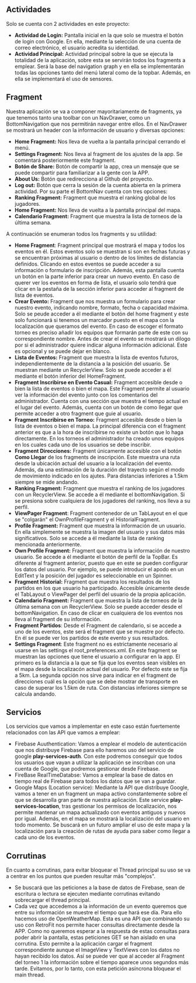 ## Actividades
Solo se cuenta con 2 actividades en este proyecto:
- **Actividad de Login:** Pantalla inicial en la que solo se muestra el botón de login con Google. En ella, mediante la selección de una cuenta de correo electrónico, el usuario acredita su identidad.
- **Actividad Principal:** Actividad principal sobre la que se ejecuta la totalidad de la aplicación, sobre esta se servirán todos los fragments a emplear. Será la base del navigation graph y en ella se implementarán todas las opciones tanto del menú lateral como de la topbar. Además, en ella se implementará el uso de sensores.
## Fragment 
Nuestra aplicación se va a componer mayoritariamente de fragments, ya que tenemos tanto una toolbar con un NavDrawer, como un BottomNavigation que nos permitirán navegar entre ellos. 
En el NavDrawer se mostrará un header con la información de usuario y diversas opciones:
- **Home Fragment:** Nos lleva de vuelta a la pantalla principal cerrando el menú.
- **Settings Fragment:** Nos lleva al fragment de los ajustes de la app. Se comentará posteriormente este fragment.
- **Botón de Share:** Botón de compartir la app, crea un mensaje que se puede compartir para familiarizar a la gente con la APP.
- **About Us:** Botón que redirecciona al Github del proyecto.
- **Log out:** Botón que cerra la sesión de la cuenta abierta en la primera actividad.
Por su parte el BottomNav cuenta con tres opciones:
- **Ranking Fragment:** Fragment que muestra el ranking global de los jugadores.
- **Home Fragment:** Nos lleva de vuelta a la pantalla principal del mapa.
- **Calendario Fragment:** Fragment que muestra la lista de torneos de la última semana.

A continuación se enumeran todos los fragments y su utilidad:
- **Home Fragment**: Fragment principal que mostrará el mapa y todos los eventos en él. Estos eventos solo se muestran si son en fechas futuras y se encuentran próximas al usuario o dentro de los límites de distancia definidos. Clicando en estos eventos se puede acceder a su información o formulario de inscripción. Además, esta pantalla cuenta un botón en la parte inferior para crear un nuevo evento. En caso de querer ver los eventos en forma de lista, el usuario solo tendrá que clicar en la pestaña de la sección inferior para acceder al fragment de lista de eventos.
- **Crear Evento:** Fragment que nos muestra un formulario para crear nuestro evento, indicando nombre, formato, fecha o capacidad máxima. Solo se peude acceder a él mediante el botón del home fragment y este solo funcionará si tenemos un marcador puesto en el mapa con la localización que queramos del evento. En caso de escoger el formato torneo es preciso añadir los equipos que formarán parte de este con su correspondiente nombre. Antes de crear el evento se mostrará un dilogo por si el administrador quiere indicar alguna información adicional. Este es opcional y se puede dejar en blanco.
- **Lista de Eventos:** Fragment que muestra la lista de eventos futuros, independientemente de la distancia a la posición del usuario. Se muestran mediante un RecyclerView. Solo se puede acceder a él mediante el botón inferior del HomeFragment.
- **Fragment Inscribirse en Evento Casual:** Fragment accesible desde o bien la lista de eventos o bien el mapa. Este Fragment permite al usuario ver la información del evento junto con los comentarios del administrador. Cuenta con una sección que muestra el tiempo actual en el lugar del evento. Además, cuenta con un botón de como llegar que permite acceder a otro fragment que guie al usuario. 
- **Fragment Inscribirse en Torneo:** Fragment accesible desde o bien la lista de eventos o bien el mapa. La principal diferencia con el fragment anterior es que a la hora de inscribirse no existe un botón que lo haga directamente. En los torneos el administrador ha creado unos equipos en los cuales cada uno de los usuarios se debe inscribir.
- **Fragment Direcciones:** Fragment únicamente accesible con el botón __Como Llegar__ de los fragments de inscripción. Este muestra una ruta desde la ubicación actual del usuario a la localización del evento. Además, da una estimación de la duración del trayecto según el modo de movimiento indicado en los ajutes. Para distancias inferiores a 1.5km siempre se mide andando.
- **Ranking Fragment:** Fragment que muestra el ranking de los jugadores con un RecyclerView. Se accede a él mediante el bottomNavigation. Si se presiona sobre cualquiera de los jugadores del ranking, nos lleva a su perfil.
- **ViewPager Fragment**: Fragment contenedor de un TabLayout en el que se "colgarán" el OwnProfileFragment y el HistorialFragment.
- **Profile Fragment:** Fragment que muestra la información de un usuario. En ella simplemente se muestra la imagen del usuario y sus datos más significativos. Solo se accede a él mediante la lista de ranking mencionada anteriormente.
- **Own Profile Fragment:** Fragment que muestra la información de nuestro usuario. Se accede a él mediante el botón de perfil de la TopBar. Es diferente al fragment anterior, puesto que en este se pueden configurar los datos del usuario. Por ejemplo, se puede introducir el apodo en un EditText y la posición del jugador es seleccionable en un Spinner.
- **Fragment Historial:** Fragment que muestra los resultados de los partidos en los que usuario ha participado. Accesible únicamente desde el TabLayout o ViewPager del perfil del usuario de la propia aplicación.
- **Calendario Fragment:** Fragment que muestra la lista de torneos de la última semana con un RecyclerView. Solo se puede acceder desde el bottomNavigation. En caso de clicar en cualquiera de los eventos nos lleva al fragment de su información.
- **Fragment Partidos**: Desde el Fragment de calendario, si se accede a uno de los eventos, este será el fragment que se muestre por defecto. En él se puede ver los partidos de este evento y sus resultados.
- **Settings Fragment**: Este fragment no es estrictamente necesario al usarse en las settings el root_preferences.xml. En este fragment se muestran las opciones que tiene el usuario a configurar en la app. El primero es la distancia a la que se fija que los eventos sean visibles en el mapa desde la localizacón actual del usuario. Por defecto este se fija a 5km. La segunda opción nos sirve para indicar en el fragment de direcciones cuál es la opción que se debe mostrar de transporte en caso de superar los 1.5km de ruta. Con distancias inferiores siempre se calcula andando.

## Servicios
Los servicios que vamos a implementar en este caso están fuertemente relacionados con las API que vamos a emplear:
- Firebase Auuthentication: Vamos a emplear el modelo de autenticación que nos distribuye Firebase para ello haremos uso del servicio de google **play-services-auth**. Con este podremos conseguir que todos los usuarios que vayan a utilizar la aplicación se inscriban con una cuenta de Google, que podremos gestionar desde Firebase. 
- FireBase RealTimeDatabse: Vamos a emplear la base de datos en tiempo real de Firebase para todos los datos que se van a guardar. 
- Google Maps (Location service): Mediante la API que distribuye Google, vamos a tener en un fragment un mapa activo constantemente sobre el que se desarrolla gran parte de nuestra aplicación. Este service **play-services-location**, tras gestionar los permisos de localización, nos permite mantenar un mapa actualizado con eventos antiguos y nuevos por igual. Además, en el mapa se mostrará la localización del usuario en todo momento. Se buscará en un futuro ampliar el uso de este mapa y la localización para la creación de rutas de ayuda para saber como llegar a cada uno de los eventos.
## Corrutinas 
En cuanto a corrutinas, para evitar bloquear el Thread principal su uso se va a centrar en los puntos que pueden resultar más "complejos".
- Se buscará que las peticiones a la base de datos de Firebase, sean de escritura o lectura se ejecuten mediante corrutinas evitando sobrecargar el thread principal.
- Cada vez que accedemos a la información de un evento queremos que entre su información se muestre el tiempo que hará ese día. Para ello hacemos uso de OpenWeatherMap. Esta es una API que combinando su uso con RetroFit nos permite hacer consultas directamente desde la APP. Como no queremos esperar a la respuesta de estas consultas para poder abrir la pantalla, estas peticiones GET se han aislado en una corrutina. Esto permite a la aplicación cargar el fragment correspondiente aunque el ImageView y TextViews con los datos no hayan recibido los datos. Así se puede ver que al acceder al Fragment del torneo 1 la información sobre el tiempo aparece unos segundos más tarde. Evitamos, por lo tanto, con esta petición asíncrona bloquear el main thread.


